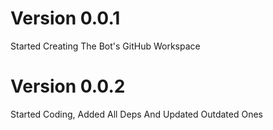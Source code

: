 # Version 0.0.1
Started Creating The Bot's GitHub Workspace

# Version 0.0.2
Started Coding, Added All Deps And Updated Outdated Ones
